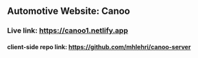 ## Automotive Website: Canoo
### Live link: https://canoo1.netlify.app
#### client-side repo link: https://github.com/mhlehri/canoo-server
